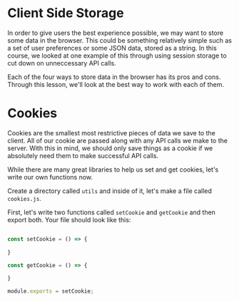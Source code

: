 # Client Side Storage

In order to give users the best experience possible, we may want to store some data in the browser. This could be something relatively simple such as a set of user preferences or some JSON data, stored as a string. In this course, we looked at one example of this through using session storage to cut down on unneccessary API calls. 

Each of the four ways to store data in the browser has its pros and cons. Through this lesson, we'll look at the best way to work with each of them. 


# Cookies

Cookies are the smallest most restrictive pieces of data we save to the client. All of our cookie are passed along with any API calls we make to the server. With this in mind, we should only save things as a cookie if we absolutely need them to make successful API calls. 

While there are many great libraries to help us set and get cookies, let's write our own functions now. 

Create a directory called `utils` and inside of it, let's make a file called `cookies.js`. 

First, let's write two functions called `setCookie` and `getCookie` and then export both. Your file should look like this: 

``` javascript

const setCookie = () => {
    
}

const getCookie = () => {
    
}

module.exports = setCookie;

```
